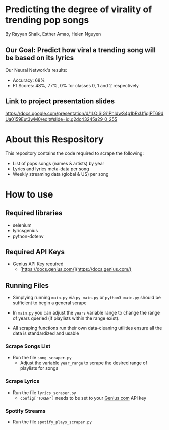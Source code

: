# Predicting the degree of virality of trending pop songs
By Rayyan Shaik, Esther Amao, Helen Nguyen 

## Our Goal: Predict how viral a trending song will be based on its lyrics
Our Neural Network's results:
- Accuracy: 68%
- F1 Scores: 48%, 77%, 0% for classes 0, 1 and 2 respectively

## Link to project presentation slides
<https://docs.google.com/presentation/d/1LOISIGj1PhIdwS4g1bRxUfjqIPT69dUa0159Eut3wM0/edit#slide=id.g2dc43245a29_0_255>

# About this Respository

This repository contains the code required to scrape the following:
- List of pops songs (names & artists) by year
- Lyrics and lyrics meta-data per song
- Weekly streaming data (global & US) per song 

# How to use

## Required libraries
- selenium
- lyricsgenius
- python-dotenv

## Required API Keys
- Genius API Key required
  - [https://docs.genius.com/](https://docs.genius.com/)

## Running Files

- Simplying running `main.py` via `py main.py` or `python3 main.py` should be sufficient to begin a general
scrape
- In `main.py` you can adjust the `years` variable range to change the range of years queried (if playlists within the range exist).

- All scraping functions run their own data-cleaning utilities ensure all the data is standardized and usable



### Scrape Songs List
- Run the file `song_scraper.py`
  - Adjust the variable `year_range` to scrape the desired range of playlists for songs

### Scrape Lyrics
- Run the file `lyrics_scraper.py`
  - `config['TOKEN']` needs to be set to your [Genius.com](Genius.com) API key

### Spotify Streams
- Run the file `spotify_plays_scraper.py`
